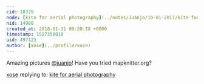 ```yaml
---
cid: 18329
node: [kite for aerial photography](../notes/Juanjo/10-01-2017/kite-for-aerial-photography)
nid: 14988
created_at: 2018-01-31 00:20:18 +0000
timestamp: 1517358018
uid: 497123
author: [xose](../profile/xose)
---
```


Amazing pictures [@juanjo](/profile/juanjo)! Have you tried mapknitter.org?

[xose](../profile/xose) replying to: [kite for aerial photography](../notes/Juanjo/10-01-2017/kite-for-aerial-photography)

